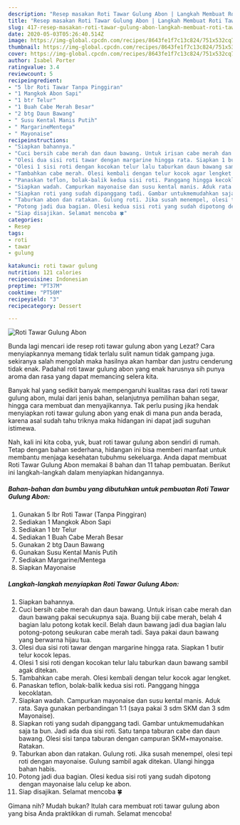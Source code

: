 ```yaml
---
description: "Resep masakan Roti Tawar Gulung Abon | Langkah Membuat Roti Tawar Gulung Abon Yang Enak Banget"
title: "Resep masakan Roti Tawar Gulung Abon | Langkah Membuat Roti Tawar Gulung Abon Yang Enak Banget"
slug: 417-resep-masakan-roti-tawar-gulung-abon-langkah-membuat-roti-tawar-gulung-abon-yang-enak-banget
date: 2020-05-03T05:26:40.514Z
image: https://img-global.cpcdn.com/recipes/8643fe1f7c13c824/751x532cq70/roti-tawar-gulung-abon-foto-resep-utama.jpg
thumbnail: https://img-global.cpcdn.com/recipes/8643fe1f7c13c824/751x532cq70/roti-tawar-gulung-abon-foto-resep-utama.jpg
cover: https://img-global.cpcdn.com/recipes/8643fe1f7c13c824/751x532cq70/roti-tawar-gulung-abon-foto-resep-utama.jpg
author: Isabel Porter
ratingvalue: 3.4
reviewcount: 5
recipeingredient:
- "5 lbr Roti Tawar Tanpa Pinggiran"
- "1 Mangkok Abon Sapi"
- "1 btr Telur"
- "1 Buah Cabe Merah Besar"
- "2 btg Daun Bawang"
- " Susu Kental Manis Putih"
- " MargarineMentega"
- " Mayonaise"
recipeinstructions:
- "Siapkan bahannya."
- "Cuci bersih cabe merah dan daun bawang. Untuk irisan cabe merah dan daun bawang pakai secukupnya saja. Buang biji cabe merah, belah 4 bagian lalu potong kotak kecil. Belah daun bawang jadi dua bagian lalu potong-potong seukuran cabe merah tadi. Saya pakai daun bawang yang berwarna hijau tua."
- "Olesi dua sisi roti tawar dengan margarine hingga rata. Siapkan 1 butir telur kocok lepas."
- "Olesi 1 sisi roti dengan kocokan telur lalu taburkan daun bawang sambil agak ditekan."
- "Tambahkan cabe merah. Olesi kembali dengan telur kocok agar lengket."
- "Panaskan teflon, bolak-balik kedua sisi roti. Panggang hingga kecoklatan."
- "Siapkan wadah. Campurkan mayonaise dan susu kental manis. Aduk rata. Saya gunakan perbandingan 1:1 (saya pakai 3 sdm SKM dan 3 sdm Mayonaise)."
- "Siapkan roti yang sudah dipanggang tadi. Gambar untukmemudahkan saja ta bun. Jadi ada dua sisi roti. Satu tanpa taburan cabe dan daun bawang. Olesi sisi tanpa taburan dengan campuran SKM+mayonaise. Ratakan."
- "Taburkan abon dan ratakan. Gulung roti. Jika susah menempel, olesi tepi roti dengan mayonaise. Gulung sambil agak ditekan. Ulangi hingga bahan habis."
- "Potong jadi dua bagian. Olesi kedua sisi roti yang sudah dipotong dengan mayonaise lalu celup ke abon."
- "Siap disajikan. Selamat mencoba 🍀"
categories:
- Resep
tags:
- roti
- tawar
- gulung

katakunci: roti tawar gulung 
nutrition: 121 calories
recipecuisine: Indonesian
preptime: "PT37M"
cooktime: "PT50M"
recipeyield: "3"
recipecategory: Dessert

---
```



![Roti Tawar Gulung Abon](https://img-global.cpcdn.com/recipes/8643fe1f7c13c824/751x532cq70/roti-tawar-gulung-abon-foto-resep-utama.jpg)

Bunda lagi mencari ide resep roti tawar gulung abon yang Lezat? Cara menyiapkannya memang tidak terlalu sulit namun tidak gampang juga. sekiranya salah mengolah maka hasilnya akan hambar dan justru cenderung tidak enak. Padahal roti tawar gulung abon yang enak harusnya sih punya aroma dan rasa yang dapat memancing selera kita.

Banyak hal yang sedikit banyak mempengaruhi kualitas rasa dari roti tawar gulung abon, mulai dari jenis bahan, selanjutnya pemilihan bahan segar, hingga cara membuat dan menyajikannya. Tak perlu pusing jika hendak menyiapkan roti tawar gulung abon yang enak di mana pun anda berada, karena asal sudah tahu triknya maka hidangan ini dapat jadi suguhan istimewa.




Nah, kali ini kita coba, yuk, buat roti tawar gulung abon sendiri di rumah. Tetap dengan bahan sederhana, hidangan ini bisa memberi manfaat untuk membantu menjaga kesehatan tubuhmu sekeluarga. Anda dapat membuat Roti Tawar Gulung Abon memakai 8 bahan dan 11 tahap pembuatan. Berikut ini langkah-langkah dalam menyiapkan hidangannya.

<!--inarticleads1-->

##### Bahan-bahan dan bumbu yang dibutuhkan untuk pembuatan Roti Tawar Gulung Abon:

1. Gunakan 5 lbr Roti Tawar (Tanpa Pinggiran)
1. Sediakan 1 Mangkok Abon Sapi
1. Sediakan 1 btr Telur
1. Sediakan 1 Buah Cabe Merah Besar
1. Gunakan 2 btg Daun Bawang
1. Gunakan  Susu Kental Manis Putih
1. Sediakan  Margarine/Mentega
1. Siapkan  Mayonaise




<!--inarticleads2-->

##### Langkah-langkah menyiapkan Roti Tawar Gulung Abon:

1. Siapkan bahannya.
1. Cuci bersih cabe merah dan daun bawang. Untuk irisan cabe merah dan daun bawang pakai secukupnya saja. Buang biji cabe merah, belah 4 bagian lalu potong kotak kecil. Belah daun bawang jadi dua bagian lalu potong-potong seukuran cabe merah tadi. Saya pakai daun bawang yang berwarna hijau tua.
1. Olesi dua sisi roti tawar dengan margarine hingga rata. Siapkan 1 butir telur kocok lepas.
1. Olesi 1 sisi roti dengan kocokan telur lalu taburkan daun bawang sambil agak ditekan.
1. Tambahkan cabe merah. Olesi kembali dengan telur kocok agar lengket.
1. Panaskan teflon, bolak-balik kedua sisi roti. Panggang hingga kecoklatan.
1. Siapkan wadah. Campurkan mayonaise dan susu kental manis. Aduk rata. Saya gunakan perbandingan 1:1 (saya pakai 3 sdm SKM dan 3 sdm Mayonaise).
1. Siapkan roti yang sudah dipanggang tadi. Gambar untukmemudahkan saja ta bun. Jadi ada dua sisi roti. Satu tanpa taburan cabe dan daun bawang. Olesi sisi tanpa taburan dengan campuran SKM+mayonaise. Ratakan.
1. Taburkan abon dan ratakan. Gulung roti. Jika susah menempel, olesi tepi roti dengan mayonaise. Gulung sambil agak ditekan. Ulangi hingga bahan habis.
1. Potong jadi dua bagian. Olesi kedua sisi roti yang sudah dipotong dengan mayonaise lalu celup ke abon.
1. Siap disajikan. Selamat mencoba 🍀




Gimana nih? Mudah bukan? Itulah cara membuat roti tawar gulung abon yang bisa Anda praktikkan di rumah. Selamat mencoba!
